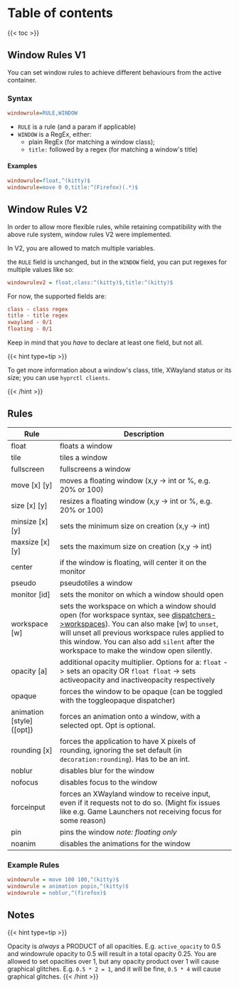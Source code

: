 # Table of contents

{{< toc >}}

## Window Rules V1

You can set window rules to achieve different behaviours from the active container.

### Syntax

```ini
windowrule=RULE,WINDOW
```

- `RULE` is a rule (and a param if applicable)
- `WINDOW` is a RegEx, either:
  - plain RegEx (for matching a window class);
  - `title:` followed by a regex (for matching a window's title)

#### Examples

```ini
windowrule=float,^(kitty)$
windowrule=move 0 0,title:^(Firefox)(.*)$
```

## Window Rules V2

In order to allow more flexible rules, while retaining compatibility with the above
rule system, window rules V2 were implemented.

In V2, you are allowed to match multiple variables.

the `RULE` field is unchanged, but in the `WINDOW` field, you can put regexes
for multiple values like so:

```ini
windowrulev2 = float,class:^(kitty)$,title:^(kitty)$
```

For now, the supported fields are:

```ini
class - class regex
title - title regex
xwayland - 0/1
floating - 0/1
```

Keep in mind that you _have_ to declare at least one field, but not all.

{{< hint type=tip >}}

To get more information about a window's class, title, XWayland status or its size;
you can use `hyprctl clients`.

{{< /hint >}}

## Rules

| Rule                          | Description                                                                                                                                                                                                                                                                                                            |
| ----------------------------- | ---------------------------------------------------------------------------------------------------------------------------------------------------------------------------------------------------------------------------------------------------------------------------------------------------------------------- |
| float                         | floats a window                                                                                                                                                                                                                                                                                                        |
| tile                          | tiles a window                                                                                                                                                                                                                                                                                                         |
| fullscreen                    | fullscreens a window                                                                                                                                                                                                                                                                                                   |
| move \[x\] \[y\]              | moves a floating window (x,y -> int or %, e.g. 20% or 100)                                                                                                                                                                                                                                                             |
| size \[x\] \[y\]              | resizes a floating window (x,y -> int or %, e.g. 20% or 100)                                                                                                                                                                                                                                                           |
| minsize \[x\] \[y\]           | sets the minimum size on creation (x,y -> int)                                                                                                                                                                                                                                                                         |
| maxsize \[x\] \[y\]           | sets the maximum size on creation (x,y -> int)                                                                                                                                                                                                                                                                         |
| center                        | if the window is floating, will center it on the monitor                                                                                                                                                                                                                                                               |
| pseudo                        | pseudotiles a window                                                                                                                                                                                                                                                                                                   |
| monitor \[id\]                | sets the monitor on which a window should open                                                                                                                                                                                                                                                                         |
| workspace \[w\]               | sets the workspace on which a window should open (for workspace syntax, see [dispatchers->workspaces](../Dispatchers#workspaces)). You can also make \[w\] to `unset`, will unset all previous workspace rules applied to this window. You can also add `silent` after the workspace to make the window open silently. |
| opacity \[a\]                 | additional opacity multiplier. Options for a: `float` -> sets an opacity OR `float float` -> sets activeopacity and inactiveopacity respectively                                                                                                                                                                       |
| opaque                        | forces the window to be opaque (can be toggled with the toggleopaque dispatcher)                                                                                                                                                                                                                                       |
| animation \[style\] (\[opt\]) | forces an animation onto a window, with a selected opt. Opt is optional.                                                                                                                                                                                                                                               |
| rounding \[x\]                | forces the application to have X pixels of rounding, ignoring the set default (in `decoration:rounding`). Has to be an int.                                                                                                                                                                                            |
| noblur                        | disables blur for the window                                                                                                                                                                                                                                                                                           |
| nofocus                       | disables focus to the window                                                                                                                                                                                                                                                                                           |
| forceinput                    | forces an XWayland window to receive input, even if it requests not to do so. (Might fix issues like e.g. Game Launchers not receiving focus for some reason)                                                                                                                                                          |
| pin                           | pins the window _note: floating only_                                                                                                                                                                                                                                                                                  |
| noanim                        | disables the animations for the window                                                                                                                                                                                                                                                                                 |

### Example Rules

```ini
windowrule = move 100 100,^(kitty)$
windowrule = animation popin,^(kitty)$
windowrule = noblur,^(firefox)$
```

## Notes

{{< hint type=tip >}}

Opacity is _always_ a PRODUCT of all opacities. E.g. `active_opacity` to
0.5 and windowrule opacity to 0.5 will result in a total opacity 0.25. You are
allowed to set opacities over 1, but any opacity product over 1 will cause
graphical glitches. E.g. `0.5 * 2 = 1`, and it will be fine, `0.5 * 4` will cause
graphical glitches.
{{< /hint >}}
